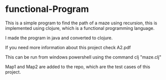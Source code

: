 # functional-Program

This is a simple program to find the path of a maze using recursion, this is implemented using clojure, which is a functional programming language.

I made the program in java and converted to clojure.

If you need more information about this project check A2.pdf

This can be run from windows powershell using the command clj "maze.clj"

Map1 and Map2 are added to the repo, which are the test cases of this project.

